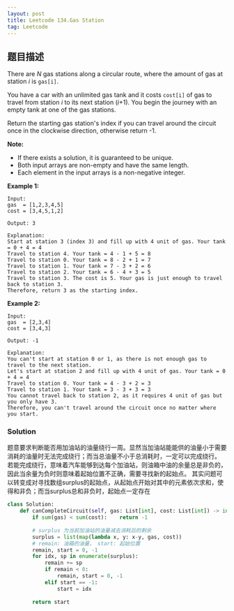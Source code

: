 ```yaml
---
layout: post
title: Leetcode 134.Gas Station
tag: Leetcode
---
```



## 题目描述

There are *N* gas stations along a circular route, where the amount of gas at station *i* is `gas[i]`.

You have a car with an unlimited gas tank and it costs `cost[i]` of gas to travel from station *i* to its next station (*i*+1). You begin the journey with an empty tank at one of the gas stations.

Return the starting gas station's index if you can travel around the circuit once in the clockwise direction, otherwise return -1.

**Note:**

- If there exists a solution, it is guaranteed to be unique.
- Both input arrays are non-empty and have the same length.
- Each element in the input arrays is a non-negative integer.

**Example 1:**

```
Input: 
gas  = [1,2,3,4,5]
cost = [3,4,5,1,2]

Output: 3

Explanation:
Start at station 3 (index 3) and fill up with 4 unit of gas. Your tank = 0 + 4 = 4
Travel to station 4. Your tank = 4 - 1 + 5 = 8
Travel to station 0. Your tank = 8 - 2 + 1 = 7
Travel to station 1. Your tank = 7 - 3 + 2 = 6
Travel to station 2. Your tank = 6 - 4 + 3 = 5
Travel to station 3. The cost is 5. Your gas is just enough to travel back to station 3.
Therefore, return 3 as the starting index.
```

**Example 2:**

```
Input: 
gas  = [2,3,4]
cost = [3,4,3]

Output: -1

Explanation:
You can't start at station 0 or 1, as there is not enough gas to travel to the next station.
Let's start at station 2 and fill up with 4 unit of gas. Your tank = 0 + 4 = 4
Travel to station 0. Your tank = 4 - 3 + 2 = 3
Travel to station 1. Your tank = 3 - 3 + 3 = 3
You cannot travel back to station 2, as it requires 4 unit of gas but you only have 3.
Therefore, you can't travel around the circuit once no matter where you start.
```

### Solution
题意要求判断能否用加油站的油量绕行一周。显然当加油站能能供的油量小于需要消耗的油量时无法完成绕行；而当总油量不小于总消耗时，一定可以完成绕行。
若能完成绕行，意味着汽车能够到达每个加油站，则油箱中油的余量总是非负的，因此当余量为负时则意味着起始位置不正确，需要寻找新的起始点。
其实问题可以转变成对寻找数组surplus的起始点，从起始点开始对其中的元素依次求和，使得和非负；而当surplus总和非负时，起始点一定存在


```python
class Solution:
    def canCompleteCircuit(self, gas: List[int], cost: List[int]) -> int:
        if sum(gas) < sum(cost):    return -1
        
        # surplus 为当前加油站的油量减去消耗后的剩余
        surplus = list(map(lambda x, y: x-y, gas, cost))
        # remain: 油箱的油量， start: 起始位置
        remain, start = 0, -1
        for idx, sp in enumerate(surplus):
            remain += sp
            if remain < 0:
                remain, start = 0, -1
            elif start == -1:
                start = idx
                
        return start
            
```